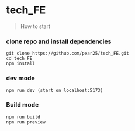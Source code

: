 # tech_FE

> How to start
### clone repo and install dependencies

```
git clone https://github.com/pear25/tech_FE.git
cd tech_FE
npm install
```
### dev mode
```
npm run dev (start on localhost:5173)
```

### Build mode
```
npm run build
npm run preview
```


